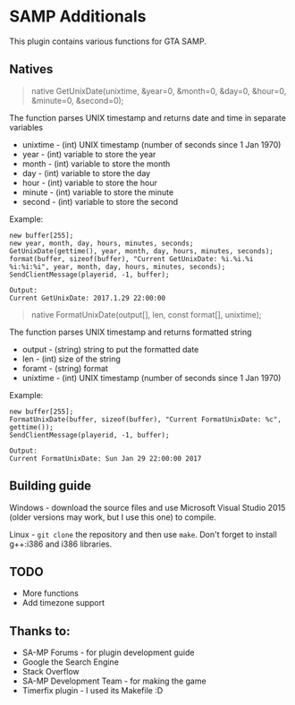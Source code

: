 # SAMP Additionals
This plugin contains various functions for GTA SAMP.

## Natives
> native GetUnixDate(unixtime, &year=0, &month=0, &day=0, &hour=0, &minute=0, &second=0);

The function parses UNIX timestamp and returns date and time in separate variables
* unixtime - (int) UNIX timestamp (number of seconds since 1 Jan 1970)
* year     - (int) variable to store the year
* month    - (int) variable to store the month
* day      - (int) variable to store the day
* hour     - (int) variable to store the hour
* minute   - (int) variable to store the minute
* second   - (int) variable to store the second

Example:
```
new buffer[255];
new year, month, day, hours, minutes, seconds;
GetUnixDate(gettime(), year, month, day, hours, minutes, seconds);
format(buffer, sizeof(buffer), "Current GetUnixDate: %i.%i.%i %i:%i:%i", year, month, day, hours, minutes, seconds);
SendClientMessage(playerid, -1, buffer);

Output:
Current GetUnixDate: 2017.1.29 22:00:00
```

> native FormatUnixDate(output[], len, const format[], unixtime);

The function parses UNIX timestamp and returns formatted string
* output   - (string) string to put the formatted date
* len      - (int) size of the string
* foramt   - (string) format
* unixtime - (int) UNIX timestamp (number of seconds since 1 Jan 1970)

Example:
```
new buffer[255];
FormatUnixDate(buffer, sizeof(buffer), "Current FormatUnixDate: %c", gettime());
SendClientMessage(playerid, -1, buffer);

Output:
Current FormatUnixDate: Sun Jan 29 22:00:00 2017
```

## Building guide
Windows - download the source files and use Microsoft Visual Studio 2015 (older versions may work, but I use this one) to compile.

Linux - `git clone` the repository and then use `make`. Don't forget to install g++:i386 and i386 libraries.

## TODO
* More functions
* Add timezone support

## Thanks to:
* SA-MP Forums - for plugin development guide
* Google the Search Engine
* Stack Overflow
* SA-MP Development Team - for making the game
* Timerfix plugin - I used its Makefile :D
